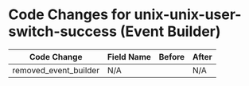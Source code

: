 # Code Changes for unix-unix-user-switch-success (Event Builder)

| Code Change | Field Name | Before | After |
|-------------|------------|--------|-------|
| removed_event_builder | N/A |  | N/A |